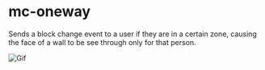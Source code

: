 # mc-oneway

Sends a block change event to a user if they are in a certain zone, causing the face of a wall to be see through only for that person.

![Gif](./oneway-op.gif)
